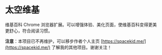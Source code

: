 # 太空维基
维基百科 Chrome 浏览器扩展。可以增强体验、美化页面，使维基百科变得更美更舒心，符合阅读习惯。

**注意**：本项目已不再维护，可以移步作者个人主页 [https://spacekid.me/](https://spacekid.me/) 了解我的其他项目。谢谢关注！
